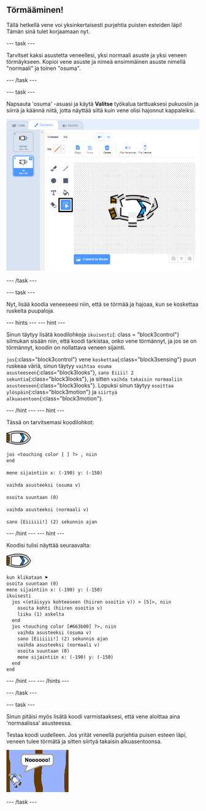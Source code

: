 ## Törmääminen!

Tällä hetkellä vene voi yksinkertaisesti purjehtia puisten esteiden läpi! Tämän sinä tulet korjaamaan nyt.

\--- task \---

Tarvitset kaksi asustetta veneellesi, yksi normaali asuste ja yksi veneen törmäykseen. Kopioi vene asuste ja nimeä ensimmäinen asuste nimellä "normaali" ja toinen "osuma".

\--- /task \---

\--- task \---

Napsauta 'osuma' -asuasi ja käytä **Valitse** työkalua tarttuaksesi pukuosiin ja siirrä ja käännä niitä, jotta näyttää siltä kuin vene olisi hajonnut kappaleiksi.

![kuvakaappaus](images/boat-hit-costume-annotated.png)

\--- /task \---

\--- task \---

Nyt, lisää koodia veneeseesi niin, että se törmää ja hajoaa, kun se koskettaa ruskeita puupaloja.

\--- hints \--- \--- hint \---

Sinun täytyy lisätä koodilohkoja `ikuisesti`{: class = "block3control"} silmukan sisään niin, että koodi tarkistaa, onko vene törmännyt, ja jos se on törmännyt, koodin on nollattava veneen sijainti.

`jos`{:class="block3control"} vene `koskettaa`{:class="block3sensing"} puun ruskeaa väriä, sinun täytyy `vaihtaa osuma asusteeseen`{:class="block3looks"}, `sano Eiiii! 2 sekuntia`{:class="block3looks"}, ja sitten `vaihda takaisin normaaliin asusteeseen`{:class="block3looks"}. Lopuksi sinun täytyy `osoittaa ylöspäin`{:class="block3motion"} ja `siirtyä alkuasentoon`{:class="block3motion"}.

\--- /hint \--- \--- hint \---

Tässä on tarvitsemasi koodilohkot:

![vene-hahmo](images/boat_resize.png)

```blocks3
jos <touching color [ ] ?> , niin
end

mene sijaintiin x: (-190) y: (-150)

vaihda asusteeksi (osuma v)

osoita suuntaan (0)

vaihda asusteeksi (normaali v)

sano [Eiiiiii!] (2) sekunnin ajan
```

\--- /hint \--- \--- hint \---

Koodisi tulisi näyttää seuraavalta:

![vene-hahmo](images/boat_resize.png)

```blocks3
kun klikataan ⚑
osoita suuntaan (0)
mene sijaintiin x: (-190) y: (-150)
ikuisesti 
  jos <(etäisyys kohteeseen (hiiren osoitin v)) > [5]>, niin 
    osoita kohti (hiiren osoitin v)
    liiku (1) askelta
  end
  jos <touching color [#663b00] ?>, niin 
    vaihda asusteeksi (osuma v)
    sano [Eiiiiii!] (2) sekunnin ajan
    vaihda asusteeksi (normaali v)
    osoita suuntaan (0)
    mene sijaintiin x: (-190) y: (-150)
  end
end
```

\--- /hint \--- \--- /hints \---

\--- /task \---

\--- task \---

Sinun pitäisi myös lisätä koodi varmistaaksesi, että vene aloittaa aina 'normaalissa' asusteessa.

Testaa koodi uudelleen. Jos yrität veneellä purjehtia puisen esteen läpi, veneen tulee törmätä ja sitten siirtyä takaisin alkuasentoonsa.

![kuvakaappaus](images/boat-crash.png)

\--- /task \---